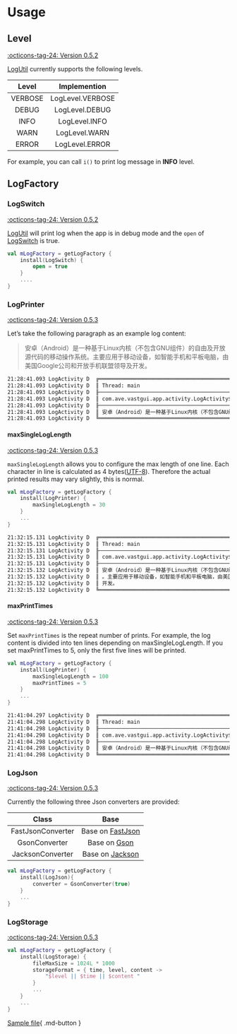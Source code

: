 # Usage

## Level

[:octicons-tag-24: Version 0.5.2](https://ave.entropy2020.cn/version/VastTools/#052)

[LogUtil](https://api.ave.entropy2020.cn/VastTools/com.ave.vastgui.tools.log/-log-util/index.html) currently supports the following levels.

|  Level  |   Implemention   |
| :-----: | :--------------: |
| VERBOSE | LogLevel.VERBOSE |
|  DEBUG  |  LogLevel.DEBUG  |
|  INFO   |  LogLevel.INFO   |
|  WARN   |  LogLevel.WARN   |
|  ERROR  |  LogLevel.ERROR  |

For example, you can call `i()` to print log message in **INFO** level.

## LogFactory

### LogSwitch

[:octicons-tag-24: Version 0.5.2](https://ave.entropy2020.cn/version/VastTools/#052)

[LogUtil](https://api.ave.entropy2020.cn/VastTools/com.ave.vastgui.tools.log/-log-util/index.html) will print log when the app is in debug mode and the `open` of [LogSwitch](https://api.ave.entropy2020.cn/VastTools/com.ave.vastgui.tools.log.plugin/-log-switch/index.html) is true.

```kotlin
val mLogFactory = getLogFactory {
    install(LogSwitch) {
        open = true
    }
    .... 
}
```

### LogPrinter

[:octicons-tag-24: Version 0.5.3](https://ave.entropy2020.cn/version/VastTools/#053)

Let’s take the following paragraph as an example log content:

> 安卓（Android）是一种基于Linux内核（不包含GNU组件）的自由及开放源代码的移动操作系统。主要应用于移动设备，如智能手机和平板电脑，由美国Google公司和开放手机联盟领导及开发。

```xml
21:28:41.093 LogActivity D  ╔═══════════════════════════════════════════════════════════════════════════════════════════════
21:28:41.093 LogActivity D  ║ Thread: main
21:28:41.093 LogActivity D  ╟───────────────────────────────────────────────────────────────────────────────────────────────
21:28:41.093 LogActivity D  ║ com.ave.vastgui.app.activity.LogActivity$onCreate$2.invoke(LogActivity.kt:44)
21:28:41.093 LogActivity D  ╟───────────────────────────────────────────────────────────────────────────────────────────────
21:28:41.093 LogActivity D  ║ 安卓（Android）是一种基于Linux内核（不包含GNU组件）的自由及开放源代码的移动操作系统。主要应用于移动设备，如智能手机和平板电脑，由美国Google公司和开放手机联盟领导及开发。
21:28:41.093 LogActivity D  ╚═══════════════════════════════════════════════════════════════════════════════════════════════
```

#### maxSingleLogLength

[:octicons-tag-24: Version 0.5.3](https://ave.entropy2020.cn/version/VastTools/#053)

`maxSingleLogLength` allows you to configure the max length of one line. Each character in line is calculated as 4 bytes([UTF-8](https://home.unicode.org/)). Therefore the actual printed results may vary slightly, this is normal.

```kotlin
val mLogFactory = getLogFactory {
    install(LogPrinter) {
        maxSingleLogLength = 30
    }
    ... 
}
```

```xml
21:32:15.131 LogActivity D  ╔════════════════════════════════════════════════════════════════════════════════════════════════════════════════════════
21:32:15.131 LogActivity D  ║ Thread: main
21:32:15.131 LogActivity D  ╟────────────────────────────────────────────────────────────────────────────────────────────────────────────────────────
21:32:15.131 LogActivity D  ║ com.ave.vastgui.app.activity.LogActivity$onCreate$2.invoke(LogActivity.kt:44)
21:32:15.131 LogActivity D  ╟────────────────────────────────────────────────────────────────────────────────────────────────────────────────────────
21:32:15.132 LogActivity D  ║ 安卓（Android）是一种基于Linux内核（不包含GNU组件）的自由及开放源代码的移动操作系统
21:32:15.132 LogActivity D  ║ 。主要应用于移动设备，如智能手机和平板电脑，由美国Google公司和开放手机联盟领导及
21:32:15.132 LogActivity D  ║ 开发。
21:32:15.132 LogActivity D  ╚════════════════════════════════════════════════════════════════════════════════════════════════════════════════════════
```

#### maxPrintTimes

[:octicons-tag-24: Version 0.5.3](https://ave.entropy2020.cn/version/VastTools/#053)

Set `maxPrintTimes` is the repeat number of prints. For example, the log content 
is divided into ten lines depending on maxSingleLogLength. If you set maxPrintTimes 
to 5, only the first five lines will be printed.

```kotlin
val mLogFactory = getLogFactory {
    install(LogPrinter) {
        maxSingleLogLength = 100
        maxPrintTimes = 5
    }
    ...
}
```

```xml
21:41:04.297 LogActivity D  ╔════════════════════════════════════════════════════════════════════════════════════════════════════════════════════════
21:41:04.298 LogActivity D  ║ Thread: main
21:41:04.298 LogActivity D  ╟────────────────────────────────────────────────────────────────────────────────────────────────────────────────────────
21:41:04.298 LogActivity D  ║ com.ave.vastgui.app.activity.LogActivity$onCreate$2.invoke(LogActivity.kt:44)
21:41:04.298 LogActivity D  ╟────────────────────────────────────────────────────────────────────────────────────────────────────────────────────────
21:41:04.298 LogActivity D  ║ 安卓（Android）是一种基于Linux内核（不包含GNU组件）的自由及开放源代码的移动操作系统
21:41:04.298 LogActivity D  ╚════════════════════════════════════════════════════════════════════════════════════════════════════════════════════════
```

### LogJson

[:octicons-tag-24: Version 0.5.3](https://ave.entropy2020.cn/version/VastTools/#053)

Currently the following three Json converters are provided:

|       Class       |                          Base                           |
| :---------------: | :-----------------------------------------------------: |
| FastJsonConverter | Base on [FastJson](https://github.com/alibaba/fastjson) |
|   GsonConverter   |     Base on [Gson](https://github.com/google/gson)      |
| JacksonConverter  | Base on [Jackson](https://github.com/FasterXML/jackson) |

```kotlin
val mLogFactory = getLogFactory {
    install(LogJson){
        converter = GsonConverter(true)
    }
    ... 
}
```

### LogStorage

[:octicons-tag-24: Version 0.5.3](https://ave.entropy2020.cn/version/VastTools/#053)

```kotlin
val mLogFactory = getLogFactory {
    install(LogStorage) {
        fileMaxSize = 1024L * 1000
        storageFormat = { time, level, content ->
            "$level || $time || $content "
        }
        ...
    }
    ... 
}
```

[Sample file](https://github.com/SakurajimaMaii/Android-Vast-Extension/blob/develop/app/src/main/kotlin/com/ave/vastgui/app/activity/log/AVE_1694179554073.log){ .md-button }
